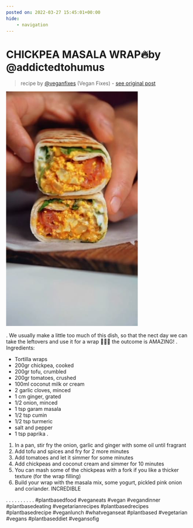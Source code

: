 ```yaml
---
posted on: 2022-03-27 15:45:01+00:00
hide:
    - navigation
---
```


# CHICKPEA MASALA WRAP🔥by @addictedtohumus 

> recipe by [@veganfixes](https://www.instagram.com/veganfixes/) 
(Vegan Fixes) - [see original post](https://instagram.com/p/CbnN5AYOCsX)

![](../img/veganfixes_27-03-2022_1503.png)

.
We usually make a little too much of this dish, so that the nect day we can take the leftovers and use it for a wrap 🤷🏼‍♀️ the outcome is AMAZING!
.
Ingredients:
- Tortilla wraps
- 200gr chickpea, cooked
- 200gr tofu, crumbled
- 200gr tomatoes, crushed
- 100ml coconut milk or cream
- 2 garlic cloves, minced
- 1 cm ginger, grated
- 1/2 onion, minced
- 1 tsp garam masala
- 1/2 tsp cumin
- 1/2 tsp turmeric
- salt and pepper
- 1 tsp paprika
.
1. In a pan, stir fry the onion, garlic and ginger with some oil until fragrant
2. Add tofu and spices and fry for 2 more minutes
3. Add tomatoes and let it simmer for some minutes
4. Add chickpeas and coconut cream and simmer for 10 minutes
5. You can mash some of the chickpeas with a fork if you like a thicker texture (for the wrap filling)
6. Build your wrap with the masala mix, some yogurt, pickled pink onion and coriander.
INCREDIBLE

.
.
.
.
.
.
.
.
.
.
\#plantbasedfood \#veganeats \#vegan \#vegandinner \#plantbasedeating \#vegetarianrecipes \#plantbasedrecipes \#plantbasedrecipe \#veganlunch \#whatveganseat \#plantbased \#vegetarian \#vegans \#plantbaseddiet \#vegansofig 